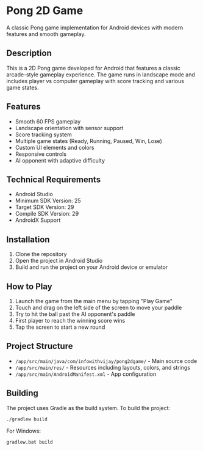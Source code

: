 # Pong 2D Game

A classic Pong game implementation for Android devices with modern features and smooth gameplay.

## Description

This is a 2D Pong game developed for Android that features a classic arcade-style gameplay experience. The game runs in landscape mode and includes player vs computer gameplay with score tracking and various game states.

## Features

- Smooth 60 FPS gameplay
- Landscape orientation with sensor support
- Score tracking system
- Multiple game states (Ready, Running, Paused, Win, Lose)
- Custom UI elements and colors
- Responsive controls
- AI opponent with adaptive difficulty

## Technical Requirements

- Android Studio
- Minimum SDK Version: 25
- Target SDK Version: 29
- Compile SDK Version: 29
- AndroidX Support

## Installation

1. Clone the repository
2. Open the project in Android Studio
3. Build and run the project on your Android device or emulator

## How to Play

1. Launch the game from the main menu by tapping "Play Game"
2. Touch and drag on the left side of the screen to move your paddle
3. Try to hit the ball past the AI opponent's paddle
4. First player to reach the winning score wins
5. Tap the screen to start a new round

## Project Structure

- `/app/src/main/java/com/infowithvijay/pong2dgame/` - Main source code
- `/app/src/main/res/` - Resources including layouts, colors, and strings
- `/app/src/main/AndroidManifest.xml` - App configuration

## Building

The project uses Gradle as the build system. To build the project:

```bash
./gradlew build
```

For Windows:
```bash
gradlew.bat build
```

